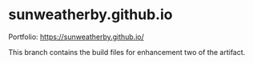 ﻿# sunweatherby.github.io

Portfolio: https://sunweatherby.github.io/

This branch contains the build files for enhancement two of the artifact.
